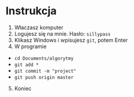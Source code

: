 # Instrukcja
1. Właczasz komputer
2. Logujesz się na mnie. Hasło: `sillypass`
3. Klikasz Windows i wpisujesz `git`, potem Enter
4. W programie
  - `cd Documents/algorytmy`
  - `git add *`
  - `git commit -m "project"`
  - `git push origin master`
5. Koniec
